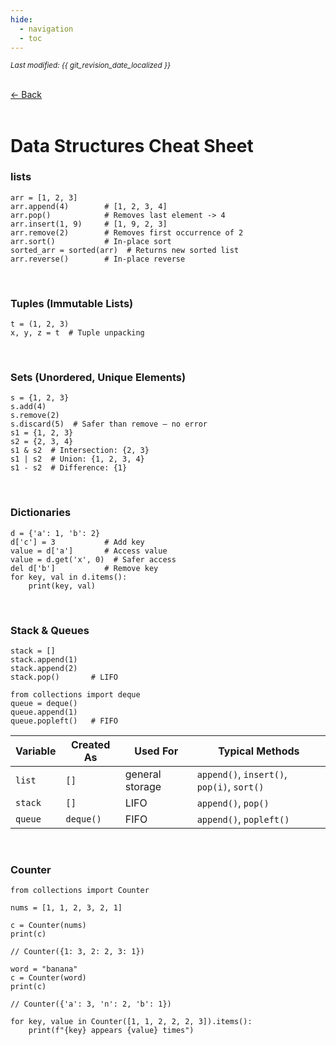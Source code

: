 ```yaml
---
hide:
  - navigation
  - toc
---
```


<small><i>Last modified: {{ git_revision_date_localized }}</i></small>

<div class="back-button">
    <br>
    <a href="javascript:history.back()">← Back</a>
    <br>
    <br>
</div>

# Data Structures Cheat Sheet

### lists

```
arr = [1, 2, 3]
arr.append(4)        # [1, 2, 3, 4]
arr.pop()            # Removes last element -> 4
arr.insert(1, 9)     # [1, 9, 2, 3]
arr.remove(2)        # Removes first occurrence of 2
arr.sort()           # In-place sort
sorted_arr = sorted(arr)  # Returns new sorted list
arr.reverse()        # In-place reverse
```

<br>

### Tuples (Immutable Lists)

```
t = (1, 2, 3)
x, y, z = t  # Tuple unpacking
```

<br>

### Sets (Unordered, Unique Elements)

```
s = {1, 2, 3}
s.add(4)
s.remove(2)
s.discard(5)  # Safer than remove – no error
s1 = {1, 2, 3}
s2 = {2, 3, 4}
s1 & s2  # Intersection: {2, 3}
s1 | s2  # Union: {1, 2, 3, 4}
s1 - s2  # Difference: {1}
```

<br>

### Dictionaries

```
d = {'a': 1, 'b': 2}
d['c'] = 3           # Add key
value = d['a']       # Access value
value = d.get('x', 0)  # Safer access
del d['b']           # Remove key
for key, val in d.items():
    print(key, val)
```

<br>

### Stack & Queues

```
stack = []
stack.append(1)
stack.append(2)
stack.pop()       # LIFO
```

```
from collections import deque
queue = deque()
queue.append(1)
queue.popleft()   # FIFO
```

| Variable | Created As | Used For        | Typical Methods                            |
| -------- | ---------- | --------------- | ------------------------------------------ |
| `list`   | `[]`       | general storage | `append()`, `insert()`, `pop(i)`, `sort()` |
| `stack`  | `[]`       | LIFO            | `append()`, `pop()`                        |
| `queue`  | `deque()`  | FIFO            | `append()`, `popleft()`                    |

<br>

### Counter

`from collections import Counter`

```
nums = [1, 1, 2, 3, 2, 1]

c = Counter(nums)
print(c)

// Counter({1: 3, 2: 2, 3: 1})
```

```
word = "banana"
c = Counter(word)
print(c)

// Counter({'a': 3, 'n': 2, 'b': 1})
```

```
for key, value in Counter([1, 1, 2, 2, 2, 3]).items():
    print(f"{key} appears {value} times")
```